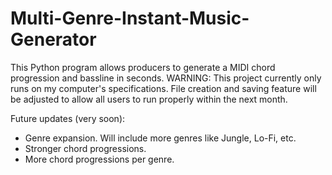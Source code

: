 # Multi-Genre-Instant-Music-Generator
This Python program allows producers to generate a MIDI chord progression and bassline in seconds.
WARNING: This project currently only runs on my computer's specifications. File creation and saving feature will be adjusted to allow all users to run properly within the next month.

Future updates (very soon):
- Genre expansion. Will include more genres like Jungle, Lo-Fi, etc.
- Stronger chord progressions.
- More chord progressions per genre.
